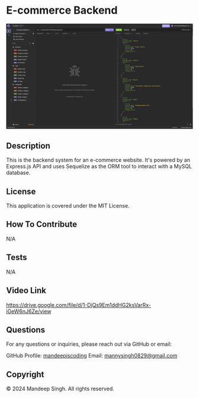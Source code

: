 # E-commerce Backend

![Screenshot](assets/screenshot.png)

## Description

This is the backend system for an e-commerce website. It's powered by an Express.js API and uses Sequelize as the ORM tool to interact with a MySQL database.

## License

This application is covered under the MIT License.

## How To Contribute

N/A

## Tests

N/A

## Video Link

https://drive.google.com/file/d/1-DjQs9Em1ddHG2ksVarRx-iGeW6nJ6Ze/view

## Questions

For any questions or inquiries, please reach out via GitHub or email:

GitHub Profile: [mandeepiscoding](https://github.com/mandeepiscoding)
Email: [mannysingh0829@gmail.com](mailto:mannysingh0829@gmail.com)

## Copyright

&copy; 2024 Mandeep Singh. All rights reserved.


